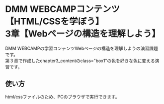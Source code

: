 # DMM WEBCAMPコンテンツ【HTML/CSSを学ぼう】<br>3章【Webページの構造を理解しよう】</br>
DMM WEBCAMPの学習コンテンツWebページの構造を理解しようの演習課題です。<br>第３章で作成したchapter3_contentのclass="box1"の色を好きな色に変える演習です。</br>
## 使い方
html/cssファイルのため、PCのブラウザで実行できます。
